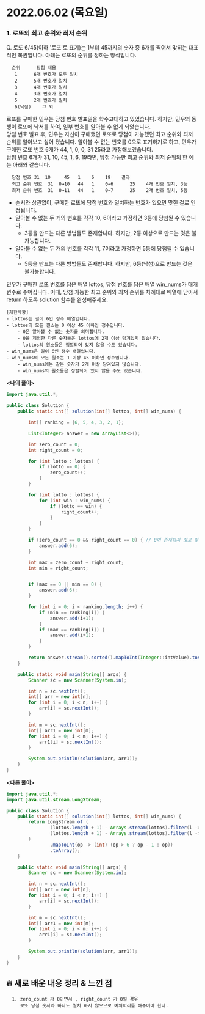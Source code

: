 # 2022.06.02 (목요일)

### **1. 로또의 최고 순위와 최저 순위**

Q. 로또 6/45(이하 '로또'로 표기)는 1부터 45까지의 숫자 중 6개를 찍어서 맞히는 대표적인 복권입니다. 아래는 로또의 순위를 정하는 방식입니다.

      순위	  당첨 내용
       1	  6개 번호가 모두 일치
       2	  5개 번호가 일치
       3	  4개 번호가 일치
       4	  3개 번호가 일치
       5	  2개 번호가 일치
       6(낙첨)	그 외


로또를 구매한 민우는 당첨 번호 발표일을 학수고대하고 있었습니다. 하지만, 민우의 동생이 로또에 낙서를 하여, 일부 번호를 알아볼 수 없게 되었습니다.    
당첨 번호 발표 후, 민우는 자신이 구매했던 로또로 당첨이 가능했던 최고 순위와 최저 순위를 알아보고 싶어 졌습니다.
알아볼 수 없는 번호를 0으로 표기하기로 하고, 민우가 구매한 로또 번호 6개가 44, 1, 0, 0, 31 25라고 가정해보겠습니다.    
당첨 번호 6개가 31, 10, 45, 1, 6, 19라면, 당첨 가능한 최고 순위와 최저 순위의 한 예는 아래와 같습니다.

      당첨 번호	31	10     45	1	 6	  19	결과
      최고 순위 번호	31	0→10   44	1	 0→6	  25	4개 번호 일치, 3등
      최저 순위 번호	31	0→11   44	1	 0→7	  25	2개 번호 일치, 5등

- 순서와 상관없이, 구매한 로또에 당첨 번호와 일치하는 번호가 있으면 맞힌 걸로 인정됩니다.
- 알아볼 수 없는 두 개의 번호를 각각 10, 6이라고 가정하면 3등에 당첨될 수 있습니다.
    - 3등을 만드는 다른 방법들도 존재합니다. 하지만, 2등 이상으로 만드는 것은 불가능합니다.
- 알아볼 수 없는 두 개의 번호를 각각 11, 7이라고 가정하면 5등에 당첨될 수 있습니다.
    - 5등을 만드는 다른 방법들도 존재합니다. 하지만, 6등(낙첨)으로 만드는 것은 불가능합니다.    

민우가 구매한 로또 번호를 담은 배열 lottos, 당첨 번호를 담은 배열 win_nums가 매개변수로 주어집니다. 이때, 당첨 가능한 최고 순위와 최저 순위를 차례대로 배열에 담아서 return 하도록 solution 함수를 완성해주세요.    

    [제한사항]
    - lottos는 길이 6인 정수 배열입니다.
    - lottos의 모든 원소는 0 이상 45 이하인 정수입니다.
        - 0은 알아볼 수 없는 숫자를 의미합니다.
        - 0을 제외한 다른 숫자들은 lottos에 2개 이상 담겨있지 않습니다.
        - lottos의 원소들은 정렬되어 있지 않을 수도 있습니다.
    - win_nums은 길이 6인 정수 배열입니다.
    - win_nums의 모든 원소는 1 이상 45 이하인 정수입니다.
        - win_nums에는 같은 숫자가 2개 이상 담겨있지 않습니다.
        - win_nums의 원소들은 정렬되어 있지 않을 수도 있습니다.

**<나의 풀이>**
```java
import java.util.*;

public class Solution {
    public static int[] solution(int[] lottos, int[] win_nums) {

        int[] ranking = {6, 5, 4, 3, 2, 1};

        List<Integer> answer = new ArrayList<>();

        int zero_count = 0;
        int right_count = 0;

        for (int lotto : lottos) {
            if (lotto == 0) {
                zero_count++;
            }
        }

        for (int lotto : lottos) {
            for (int win : win_nums) {
                if (lotto == win) {
                    right_count++;
                }
            }
        }

        if (zero_count == 0 && right_count == 0) { // 0이 존재하지 않고 맞는 번호가 하나도 없을 경우 (예외처리)
            answer.add(6);
        }

        int max = zero_count + right_count;
        int min = right_count;


        if (max == 0 || min == 0) {
            answer.add(6);
        }

        for (int i = 0; i < ranking.length; i++) {
            if (min == ranking[i]) {
                answer.add(i+1);
            }
            if (max == ranking[i]) {
                answer.add(i+1);
            }
        }

        return answer.stream().sorted().mapToInt(Integer::intValue).toArray();
    }

    public static void main(String[] args) {
        Scanner sc = new Scanner(System.in);

        int n = sc.nextInt();
        int[] arr = new int[n];
        for (int i = 0; i < n; i++) {
            arr[i] = sc.nextInt();
        }

        int m = sc.nextInt();
        int[] arr1 = new int[m];
        for (int i = 0; i < m; i++) {
            arr1[i] = sc.nextInt();
        }

        System.out.println(solution(arr, arr1));
    }
}
```

**<다른 풀이>**
```java
import java.util.*;
import java.util.stream.LongStream;

public class Solution {
    public static int[] solution(int[] lottos, int[] win_nums) {
        return LongStream.of (
                (lottos.length + 1) - Arrays.stream(lottos).filter(l -> Arrays.stream(win_nums).anyMatch(w -> w == l) || l == 0).count(),
                (lottos.length + 1) - Arrays.stream(lottos).filter(l -> Arrays.stream(win_nums).anyMatch(w -> w == l)).count()
        )
                .mapToInt(op -> (int) (op > 6 ? op - 1 : op))
                .toArray();
    }

    public static void main(String[] args) {
        Scanner sc = new Scanner(System.in);

        int n = sc.nextInt();
        int[] arr = new int[n];
        for (int i = 0; i < n; i++) {
            arr[i] = sc.nextInt();
        }

        int m = sc.nextInt();
        int[] arr1 = new int[m];
        for (int i = 0; i < m; i++) {
            arr1[i] = sc.nextInt();
        }

        System.out.println(solution(arr, arr1));
    }
}
```

##  **🔥 새로 배운 내용 정리 & 느낀 점**

      1. zero_count 가 0이면서 , right_count 가 0일 경우 
         로또 당첨 숫자와 하나도 일치 하지 않으므로 예외처리를 해주어야 한다.
    